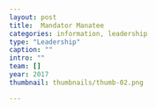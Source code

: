 ```yaml
---
layout: post
title:  Mandator Manatee
categories: information, leadership
type: "Leadership"
caption: ""
intro: ""
team: []
year: 2017
thumbnail: thumbnails/thumb-02.png

---
```

